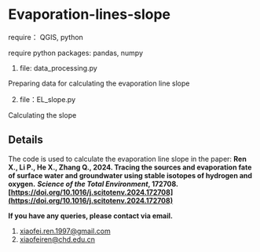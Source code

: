 # Evaporation-lines-slope

require： QGIS, python

require python packages: pandas, numpy

1. file: data_processing.py

Preparing data for calculating the evaporation line slope

2. file：EL_slope.py

Calculating the slope

## Details   
The code is used to calculate the evaporation line slope in the paper: **Ren X., Li P., He X., Zhang Q., 2024. Tracing the sources and evaporation fate of surface water and groundwater using stable isotopes of hydrogen and oxygen.** _**Science of the Total Environment**_**, 172708. [https://doi.org/10.1016/j.scitotenv.2024.172708](https://doi.org/10.1016/j.scitotenv.2024.172708)**

**If you have any queries, please contact via email.**
1. xiaofei.ren.1997@gmail.com
2. xiaofeiren@chd.edu.cn

